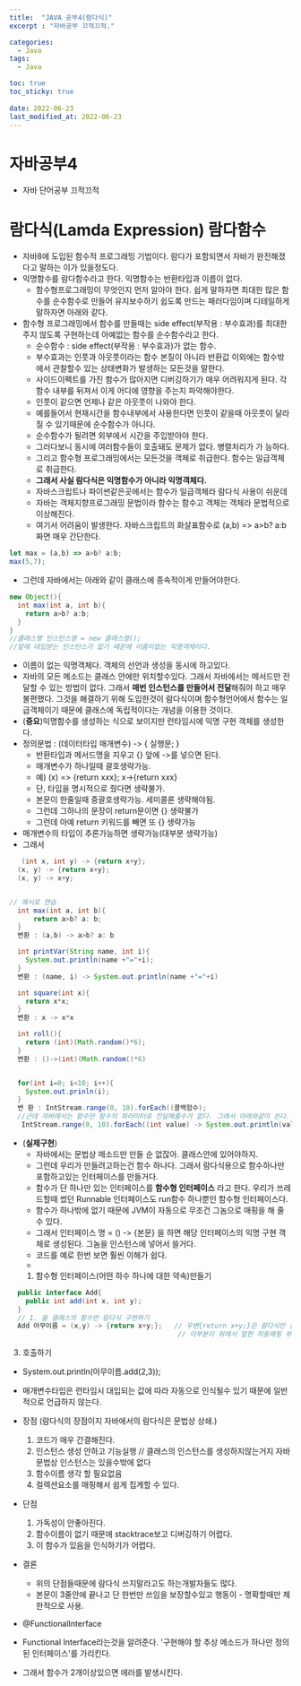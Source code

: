 ```yaml
---
title:  "JAVA 공부4(람다식)"
excerpt : "자바공부 끄적끄적."

categories:
  - Java
tags:
  - Java

toc: true
toc_sticky: true
 
date: 2022-06-23
last_modified_at: 2022-06-23
---
```



# 자바공부4
- 자바 단어공부 끄적끄적

# 람다식(Lamda Expression)   람다함수
- 자바8에 도입된 함수적 프로그래밍 기법이다. 람다가 포함되면서 자바가 완전해졌다고 말하는 이가 있을정도다.
- 익명함수를 람다함수라고 한다.  익명함수는 반환타입과 이름이 없다.
   - 함수형프로그래밍이 무엇인지 먼저 알아야 한다. 쉽게 말하자면 최대한 많은 함수를 순수함수로 만들어 유지보수하기 쉽도록 만드는 패러다임이며 디테일하게 말하자면 아래와 같다.
- 함수형 프로그래밍에서 함수를 만들때는 side effect(부작용 : 부수효과)를 최대한 주지 않도록 구현하는데 아예없는 함수를 순수함수라고 한다. 
  - 순수함수 : side effect(부작용 : 부수효과)가 없는 함수.
  - 부수효과는 인풋과 아웃풋이라는 함수 본질이 아니라 반환값 이외에는 함수밖에서 관찰할수 있는 상태변화가 발생하는 모든것을 말한다.
  - 사이드이펙트를 가진 함수가 많아지면 디버깅하기가 매우 어려워지게 된다. 각 함수 내부를 뒤져서 이게 어디에 영향을 주는지 파악해야한다.
  - 인풋이 같으면 언제나 같은 아웃풋이 나와야 한다.
  - 예를들어서 현재시간을 함수내부에서 사용한다면 인풋이 같을때 아웃풋이 달라질 수 있기때문에 순수함수가 아니다.
  - 순수함수가 될려면 외부에서 시간을 주입받아야 한다.
  - 그러다보니 동시에 여러함수들이 호출돼도 문제가 없다. 병렬처리가 가 능하다.
  - 그리고 함수형 프로그래밍에서는 모든것을 객체로 취급한다. 함수는 일급객체로 취급한다.
  - **그래서 사실 람다식은 익명함수가 아니라 익명객체다.**
  - 자바스크립트나 파이썬같은곳에서는 함수가 일급객체라 람다식 사용이 쉬운데
  - 자바는 객체지향프로그래밍 문법이라 함수는 함수고 객체는 객체라 문법적으로 이상해진다.
  - 여기서 어려움이 발생한다. 자바스크립트의 화살표함수로 (a,b) => a>b? a:b 짜면 매우 간단한다.
```javascript
let max = (a,b) => a>b? a:b;
max(5,7);
```
- 그런데 자바에서는 아래와 같이 클래스에 종속적이게 만들어야한다.
```java
new Object(){
  int max(int a, int b){
    return a>b? a:b;
  }
}
//클래스명 인스턴스명 = new 클래스명(); 
//앞에 대입받는 인스턴스가 없기 때문에 이름이없는 익명객체이다.

```
- 이름이 없는 익명객체다. 객체의 선언과 생성을 동시에 하고있다.
- 자바의 모든 메소드는 클래스 안에만 위치할수있다. 
  그래서 자바에서는 메서드만 전달할 수 있는 방법이 없다. 
  그래서 **매번 인스턴스를 만들어서 전달**해줘야 하고 매우 불편했다. 그것을 해결하기 위해 도입한것이 람다식이며 
  함수형언어에서 함수는 일급객체이기 때문에 클래스에 독립적이다는 개념을 이용한 것이다.
-  (**중요**)익명함수를 생성하는 식으로 보이지만 런타임시에 익명 구현 객체를 생성한다.
-  정의문법 :  (데이터타입 매개변수) -> { 실행문; }
    - 반환타입과 메서드명을 지우고 {} 앞에 ->를 넣으면 된다.
    - 매개변수가 하나일때 괄호생략가능. 
    - 예) (x) => {return x*x*x}; x->{return x*x*x}
     - 단, 타입을 명시적으로 줬다면 생략불가.
     - 본문이 한줄일때 중괄호생략가능. 세미콜론 생략해야됨. 
     - 그런데 그하나의 문장이 return문이면 {} 생략불가
     - 그런데 아예 return 키워드를 빼면 또 {} 생략가능
  - 매개변수의 타입이 추론가능하면 생략가능(대부분 생략가능)
  - 그래서
```java 
   (int x, int y) -> {return x+y};
  (x, y) -> {return x+y};
  (x, y) -> x+y;


// 예시로 연습
  int max(int a, int b){
      return a>b? a: b;
  }
  변환 : (a,b) -> a>b? a: b

  int printVar(String name, int i){
    System.out.println(name +"="+i);
  }
  변환 : (name, i) -> System.out.println(name +"="+i)

  int square(int x){
    return x*x;
  }
  변환 : x -> x*x

  int roll(){
    return (int)(Math.random()*6);
  }
  변환 : ()->(int)(Math.random()*6)


  for(int i=0; i<10; i++){
    System.out.prinln(i);
  }
  변 환 : IntStream.range(0, 10).forEach((콜백함수);
  //근데 자바에서는 함수만 함수의 파라미터로 전달해줄수가 없다. 그래서 아래와같이 쓴다.
   IntStream.range(0, 10).forEach((int value) -> System.out.println(value));
```
- (**실제구현**)
    - 자바에서는 문법상 메소드만 만들 순 없잖아. 클래스안에 있어야하지.
    - 그런데 우리가 만들려고하는건 함수 하나다. 그래서 람다식용으로 함수하나만 포함하고있는 인터페이스를 만들거다.
    - 함수가 단 하나만 있는 인터페이스를 **함수형 인터페이스** 라고 한다. 우리가 쓰레드할때 썼던 Runnable 인터페이스도 run함수 하나뿐인 함수형 인터페이스다.
    - 함수가 하나밖에 없기 때문에 JVM이 자동으로 무조건 그놈으로 매핑을 해 줄 수 있다.
    - 그래서 인터페이스 명 = () -> {본문}  을 하면 해당 인터페이스의 익명 구현 객체로 생성된다. 그놈을 인스턴스에 넣어서 쓸거다.
    - 코드를 예로 한번 보면 훨씬 이해가 쉽다.
    - 
  1. 함수형 인터페이스(어떤 하수 하나에 대한 약속)만들기
```java
  public interface Add{
    public int add(int x, int y);
  }
  // 1. 쓸 클래스의 함수안 람다식 구현하기
  Add 아무이름 = (x,y) -> {return x+y;};   // 우변{return x+y;}은 람다식만 쓴거
                                          // 이부분이 위에서 말한 자동매핑 부분이다.
```                                          
  3. 호출하기
  - System.out.println(아무이름.add(2,3));
- 매개변수타입은 런타임시 대입되는 값에 따라 자동으로 인식될수 있기 때문에 일반적으로 언급하지 않는다.
- 장점 (람다식의 장점이지 자바에서의 람다식은 문법상 상쇄.)
  1. 코드가 매우 간결해진다.
  2. 인스턴스 생성 안하고 기능실행 // 클래스의 인스턴스를 생성하지않는거지 자바 문법상 인스턴스는 있을수밖에 없다
  3. 함수이름 생각 할 필요없음
  4. 컬렉션요소를 매핑해서 쉽게 집계할 수 있다.
- 단점
  1. 가독성이 안좋아진다.
  2. 함수이름이 없기 때문에 stacktrace보고 디버깅하기 어렵다.
  3. 이 함수가 있음을 인식하기가 어렵다.
- 결론
  - 위의 단점들때문에 람다식 쓰지말라고도 하는개발자들도 많다.
  - 본문이 3줄안에 끝나고 단 한번만 쓰임을 보장할수있고 행동이 - 명확할때만 제한적으로 사용.

- @FunctionalInterface
- Functional Interface라는것을 알려준다. '구현해야 할 추상 메소드가 하나만 정의된 인터페이스'를 가리킨다.
- 그래서 함수가 2개이상있으면 에러를 발생시킨다.
